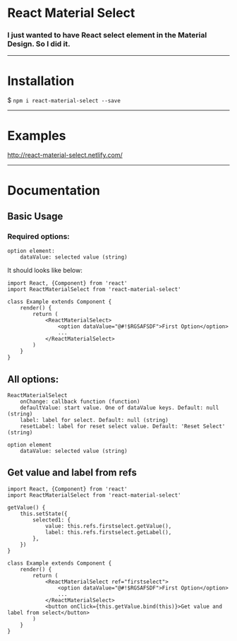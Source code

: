 # React Material Select

### I just wanted to have React select element in the Material Design. So I did it.

---

# Installation

$ `npm i react-material-select --save`

---

# Examples

http://react-material-select.netlify.com/

---

# Documentation

## Basic Usage

### Required options:
    option element:
        dataValue: selected value (string)

It should looks like below:

```
import React, {Component} from 'react'
import ReactMaterialSelect from 'react-material-select'

class Example extends Component {
    render() {
        return (
            <ReactMaterialSelect>
                <option dataValue="@#!$RGSAFSDF">First Option</option>
                ...
            </ReactMaterialSelect>
        )
    }
}
```

## All options:
    ReactMaterialSelect
        onChange: callback function (function)
        defaultValue: start value. One of dataValue keys. Default: null (string)
        label: label for select. Default: null (string)
        resetLabel: label for reset select value. Default: 'Reset Select' (string)

    option element
        dataValue: selected value (string)

## Get value and label from refs

```
import React, {Component} from 'react'
import ReactMaterialSelect from 'react-material-select'

getValue() {
    this.setState({
        selected1: {
            value: this.refs.firstselect.getValue(),
            label: this.refs.firstselect.getLabel(),
        },
    })
}

class Example extends Component {
    render() {
        return (
            <ReactMaterialSelect ref="firstselect">
                <option dataValue="@#!$RGSAFSDF">First Option</option>
                ...
            </ReactMaterialSelect>
            <button onClick={this.getValue.bind(this)}>Get value and label from select</button>
        )
    }
}
```
